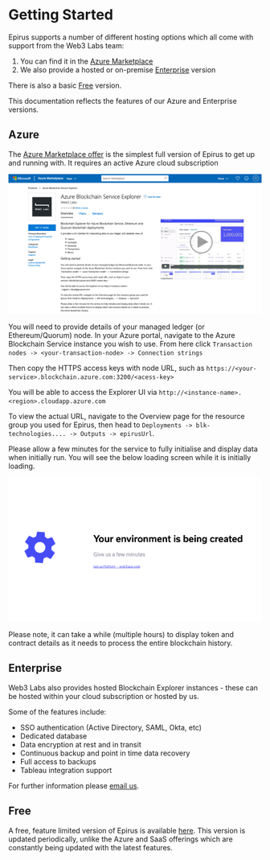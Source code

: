 # Getting Started

Epirus supports a number of different hosting options which all come with support from the Web3 Labs team:

1. You can find it in the [Azure Marketplace](https://web3labs.com/azure-offer) 
1. We also provide a hosted or on-premise [Enterprise](#enterprise) version

There is also a basic [Free](#free) version.

This documentation reflects the features of our Azure and Enterprise versions.



## Azure

The [Azure Marketplace offer](https://web3labs.com/azure-offer) is the simplest full version of Epirus 
to get up and running with. It requires an active Azure cloud subscription

![Azure Marketplace offer](img/azure_offer.png)

You will need to provide details of your managed ledger (or Ethereum/Quorum) node. In your Azure portal, navigate to the Azure Blockchain Service instance you wish to use. From here click `Transaction nodes -> <your-transaction-node> -> Connection strings`

Then copy the HTTPS access keys with node URL, such as `https://<your-service>.blockchain.azure.com:3200/<acess-key>`

You will be able to access the Explorer UI via `http://<instance-name>.<region>.cloudapp.azure.com`

To view the actual URL, navigate to the Overview page for the resource group you used for Epirus, then head to `Deployments -> blk-technologies.... -> Outputs -> epirusUrl`.

Please allow a few minutes for the service to fully initialise and display data when initially run. You will see the below loading screen while it is initially loading.

![loading screen](img/loading.png)

Please note, it can take a while (multiple hours) to display token and contract details as it needs to process the entire blockchain history.


## Enterprise

Web3 Labs also provides hosted Blockchain Explorer instances - these can be hosted within your cloud subscription or hosted by us.

Some of the features include:

- SSO authentication (Active Directory, SAML, Okta, etc)
- Dedicated database
- Data encryption at rest and in transit
- Continuous backup and point in time data recovery
- Full access to backups
- Tableau integration support 

For further information please [email us](mailto:hi@web3labs.com). 


## Free 

A free, feature limited version of Epirus is available [here](https://github.com/blk-io/epirus-free). This version is updated periodically, unlike the Azure and SaaS offerings which are constantly being updated with the latest features.
